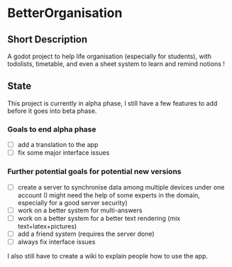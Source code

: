 # BetterOrganisation

## Short Description

A godot project to help life organisation (especially for students), with todolists, timetable, and even a sheet system to learn and remind notions !

## State

This project is currently in alpha phase, I still have a few features to add before it goes into beta phase.

### Goals to end alpha phase

* [ ] add a translation to the app
* [ ] fix some major interface issues

### Further potential goals for potential new versions

* [ ] create a server to synchronise data among multiple devices under one account (I might need the help of some experts in the domain, especially for a good server security)
* [ ] work on a better system for multi-answers
* [ ] work on a better system for a better text rendering (mix text+latex+pictures)
* [ ] add a friend system (requires the server done)
* [ ] always fix interface issues

I also still have to create a wiki to explain people how to use the app.
